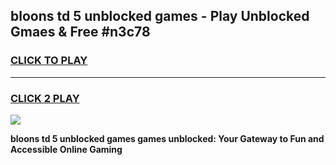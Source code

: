 
## bloons td 5 unblocked games - Play Unblocked Gmaes & Free #n3c78
<h3>
<a href="https://news.freeplayer.one?title=bloons_td_5_unblocked_games&ref=26F">CLICK TO PLAY</a></h3>
<hr>

<h3>
<a href="https://news.freeplayer.one?title=bloons_td_5_unblocked_games&ref=26F">CLICK 2 PLAY</a>
  
</h3>

<a href="https://news.freeplayer.one?title=bloons_td_5_unblocked_games&ref=26F/"><img src="https://clearcache.store/games.png"></a>


**bloons td 5 unblocked games games unblocked: Your Gateway to Fun and Accessible Online Gaming**
